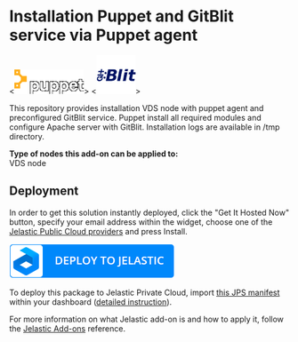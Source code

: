 # Installation Puppet and GitBlit service via Puppet agent
<![puppet](https://github.com/jelastic-jps/puppet-install-gitblit-service/blob/master/images/puppet.png)>
<![gitblit](https://github.com/jelastic-jps/puppet-install-gitblit-service/blob/master/images/gitblit.png)>

This repository provides installation VDS node with puppet agent and preconfigured GitBlit service.
Puppet install all required modules and configure Apache server with GitBlit.
Installation logs are available in /tmp directory.

**Type of nodes this add-on can be applied to:**  
VDS node

## Deployment
In order to get this solution instantly deployed, click the "Get It Hosted Now" button, specify your email address within the widget, choose one of the [Jelastic Public Cloud providers](https://jelastic.cloud) and press Install.

[![Deploy](https://github.com/jelastic-jps/git-push-deploy/raw/master/images/deploy-to-jelastic.png)](https://jelastic.com/install-application/?manifest=https://raw.githubusercontent.com/jelastic-jps/puppet-install-gitblit-service/master/manifest.jps) 

To deploy this package to Jelastic Private Cloud, import [this JPS manifest](../../raw/master/manifest.jps) within your dashboard ([detailed instruction](https://docs.jelastic.com/environment-export-import#import)).

For more information on what Jelastic add-on is and how to apply it, follow the [Jelastic Add-ons](https://github.com/jelastic-jps/jpswiki/wiki/Jelastic-Addons) reference.

